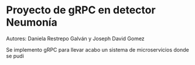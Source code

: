 # Proyecto de gRPC en detector Neumonía

Autores: Daniela Restrepo Galván y Joseph David Gomez

Se implemento gRPC para llevar acabo un sistema de microservicios donde se pudi